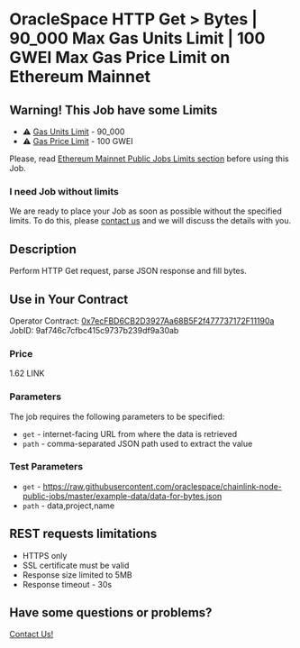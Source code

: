 # OracleSpace HTTP Get > Bytes | 90_000 Max Gas Units Limit | 100 GWEI Max Gas Price Limit on Ethereum Mainnet

## Warning! This Job have some Limits

- ⚠️ [Gas Units Limit](../README.md#attention-public-jobs-have-some-limits-in-this-network) - 90_000
- ⚠️ [Gas Price Limit](../README.md#attention-public-jobs-have-some-limits-in-this-network) - 100 GWEI

Please, read [Ethereum Mainnet Public Jobs Limits section]("../../../README.md#attention-public-jobs-have-some-limits-in-this-network") before using this Job.

### I need Job without limits

We are ready to place your Job as soon as possible without the specified limits. To do this, please [contact us](https://github.com/oraclespace/chainlink-node-public-jobs#contact-us) and we will discuss the details with you.

## Description

Perform HTTP Get request, parse JSON response and fill bytes.

## Use in Your Contract

Operator Contract: [0x7ecFBD6CB2D3927Aa68B5F2f477737172F11190a](https://etherscan.io/address/0x7ecFBD6CB2D3927Aa68B5F2f477737172F11190a)  
JobID: 9af746c7cfbc415c9737b239df9a30ab

### Price

1.62 LINK

### Parameters

The job requires the following parameters to be specified:

- `get` - internet-facing URL from where the data is retrieved
- `path` - comma-separated JSON path used to extract the value

### Test Parameters

- `get` - https://raw.githubusercontent.com/oraclespace/chainlink-node-public-jobs/master/example-data/data-for-bytes.json
- `path` - data,project,name

## REST requests limitations

- HTTPS only
- SSL certificate must be valid
- Response size limited to 5MB
- Response timeout - 30s

## Have some questions or problems?

[Contact Us!](https://github.com/oraclespace/chainlink-node-public-jobs#contact-us)
